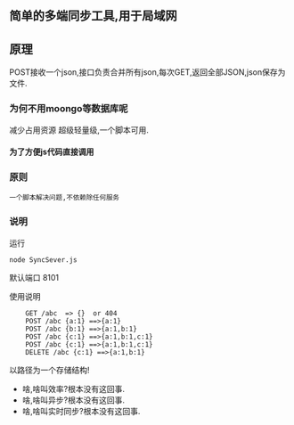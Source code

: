 ## 简单的多端同步工具,用于局域网

## 原理
   POST接收一个json,接口负责合并所有json,每次GET,返回全部JSON,json保存为文件.

### 为何不用moongo等数据库呢
   
   减少占用资源
   超级轻量级,一个脚本可用.

#### 为了方便js代码直接调用

### 原则
    一个脚本解决问题,不依赖除任何服务

### 说明
运行

    node SyncSever.js
    
默认端口 8101
    
使用说明

        GET /abc  => {}  or 404
        POST /abc {a:1} ==>{a:1}
        POST /abc {b:1} ==>{a:1,b:1}
        POST /abc {c:1} ==>{a:1,b:1,c:1}
        POST /abc {c:1} ==>{a:1,b:1,c:1}
        DELETE /abc {c:1} ==>{a:1,b:1}

        
以路径为一个存储结构!

- 啥,啥叫效率?根本没有这回事.
- 啥,啥叫异步?根本没有这回事.
- 啥,啥叫实时同步?根本没有这回事.

 